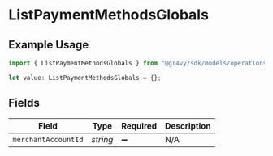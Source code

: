 # ListPaymentMethodsGlobals

## Example Usage

```typescript
import { ListPaymentMethodsGlobals } from "@gr4vy/sdk/models/operations";

let value: ListPaymentMethodsGlobals = {};
```

## Fields

| Field               | Type                | Required            | Description         |
| ------------------- | ------------------- | ------------------- | ------------------- |
| `merchantAccountId` | *string*            | :heavy_minus_sign:  | N/A                 |